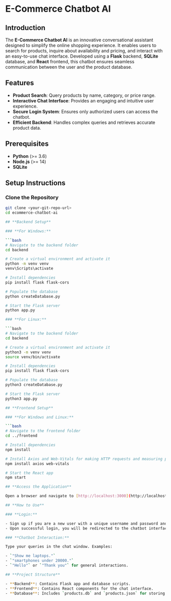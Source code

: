# **E-Commerce Chatbot AI**

## **Introduction**

The **E-Commerce Chatbot AI** is an innovative conversational assistant designed to simplify the online shopping experience. It enables users to search for products, inquire about availability and pricing, and interact with an easy-to-use chat interface. Developed using a **Flask** backend, **SQLite** database, and **React** frontend, this chatbot ensures seamless communication between the user and the product database.

## **Features**

- **Product Search**: Query products by name, category, or price range.
- **Interactive Chat Interface**: Provides an engaging and intuitive user experience.
- **Secure Login System**: Ensures only authorized users can access the chatbot.
- **Efficient Backend**: Handles complex queries and retrieves accurate product data.

## **Prerequisites**

- **Python** (>= 3.6)
- **Node.js** (>= 14)
- **SQLite**

## **Setup Instructions**

### **Clone the Repository**

```bash
git clone <your-git-repo-url>
cd ecommerce-chatbot-ai

## **Backend Setup**

### **For Windows:**

```bash
# Navigate to the backend folder
cd backend

# Create a virtual environment and activate it
python -m venv venv
venv\Scripts\activate

# Install dependencies
pip install flask flask-cors

# Populate the database
python createDatabase.py

# Start the Flask server
python app.py

### **For Linux:**

```bash
# Navigate to the backend folder
cd backend

# Create a virtual environment and activate it
python3 -m venv venv
source venv/bin/activate

# Install dependencies
pip install flask flask-cors

# Populate the database
python3 createDatabase.py

# Start the Flask server
python3 app.py

## **Frontend Setup**

### **For Windows and Linux:**

```bash
# Navigate to the frontend folder
cd ../frontend

# Install dependencies
npm install

# Install Axios and Web-Vitals for making HTTP requests and measuring performance
npm install axios web-vitals

# Start the React app
npm start

## **Access the Application**

Open a browser and navigate to [http://localhost:3000](http://localhost:3000) to interact with the chatbot.

## **How to Use**

### **Login:**

- Sign up if you are a new user with a unique username and password and use it to log in.
- Upon successful login, you will be redirected to the chatbot interface.

### **Chatbot Interaction:**

Type your queries in the chat window. Examples:

- `"Show me laptops."`
- `"smartphones under 20000."`
- `"Hello"` or `"Thank you"` for general interactions.

## **Project Structure**

- **Backend**: Contains Flask app and database scripts.
- **Frontend**: Contains React components for the chat interface.
- **Database**: Includes `products.db` and `products.json` for storing product information.
